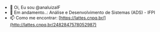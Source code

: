- 👋 Oi, Eu sou @analuizaIF
- 🌱 Em andamento..: Análise e Desenvolvimento de Sistemas (ADS) - IFPI
- 📫 Como me encontrar: [https://lattes.cnpq.br/](http://lattes.cnpq.br/2482847578052987)



<!---
analuizaIF/analuizaIF is a ✨ special ✨ repository because its `README.md` (this file) appears on your GitHub profile.
You can click the Preview link to take a look at your changes.
--->
